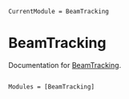 ```@meta
CurrentModule = BeamTracking
```

# BeamTracking

Documentation for [BeamTracking](https://github.com/bmad-sim/BeamTracking.jl).

```@index
```

```@autodocs
Modules = [BeamTracking]
```
